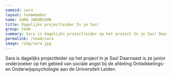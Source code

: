 ```yaml
---
nameid: sara
layout: teammember
name: SARA JAKOBSSON
title: Dagelijks projectleider In je Sas!
group: team
summary: Sara is dagelijks projectleider op het project In je Sas! Daarnaast is ze junior onderzoeker op het gebied van sociale angst bij de afdeling Ontwikkelings- en Onderwijspsychologie aan de Universiteit Leiden.
permalink: /team/sara
image: /img/sara.jpg
---
```


Sara is dagelijks projectleider op het project In je Sas! Daarnaast is ze junior onderzoeker op het gebied van sociale angst bij de afdeling Ontwikkelings- en Onderwijspsychologie aan de Universiteit Leiden.
